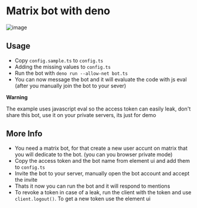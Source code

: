 # Matrix bot with deno

![image](https://github.com/sigmaSd/deno-matrix-bot/assets/22427111/66bc72cf-4ecc-45ea-8ddc-6857a795de9b)

## Usage

- Copy `config.sample.ts` to `config.ts`
- Adding the missing values to `config.ts`
- Run the bot with `deno run --allow-net bot.ts`
- You can now message the bot and it will evaluate the code with js eval (after
  you manually join the bot to your sever)

**Warning**

The example uses javascript eval so the access token can easily leak, don't
share this bot, use it on your private servers, its just for demo

## More Info

- You need a matrix bot, for that create a new user accunt on matrix that you
  will dedicate to the bot. (you can you browser private mode)
- Copy the access token and the bot name from element ui and add them to
  `config.ts`
- Invite the bot to your server, manually open the bot account and accept the
  invite
- Thats it now you can run the bot and it will respond to mentions
- To revoke a token in case of a leak, run the client with the token and use
  `client.logout()`. To get a new token use the element ui
